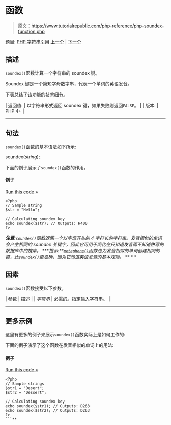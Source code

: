# 函数

> 原文：<https://www.tutorialrepublic.com/php-reference/php-soundex-function.php>

题目: [PHP 字符串引用](php-string-functions.php) [上一个](php-similar-text-function.php) | [下一个](php-sprintf-function.php)

## 描述

`soundex()`函数计算一个字符串的 soundex 键。

Soundex 键是一个简短字母数字串，代表一个单词的英语发音。

下表总结了该功能的技术细节。

| 返回值: | 以字符串形式返回 soundex 键，如果失败则返回`FALSE`。 |
| 版本: | PHP 4+ |

* * *

## 句法

`soundex()`函数的基本语法如下所示:

soundex(*string*);

下面的例子展示了`soundex()`函数的作用。

#### 例子

[Run this code »](../codelab.php?topic=php&file=calculate-soundex-key-of-a-string "Run this code to view the output")

```
<?php
// Sample string
$str = "Hello";

// Calculating soundex key
echo soundex($str); // Outputs: H400
?>
```

 ***注意:**`soundex()`函数返回一个以字母开头的 4 字符长的字符串。发音相似的单词会产生相同的 soundex 关键字，因此它可用于简化在只知道发音而不知道拼写的数据库中的搜索。*  ****提示:**[`metaphone()`](php-metaphone-function.php)函数也为发音相似的单词创建相同的键，比`soundex()`更准确，因为它知道英语发音的基本规则。*  ** * *

## 因素

`soundex()`函数接受以下参数。

| 参数 | 描述 |
| *字符串* | 必需的。指定输入字符串。 |

* * *

## 更多示例

这里有更多的例子来展示`soundex()`函数实际上是如何工作的:

下面的例子演示了这个函数在发音相似的单词上的用法:

#### 例子

[Run this code »](../codelab.php?topic=php&file=find-similar-sounding-words-using-soundex-key "Run this code to view the output")

```
<?php
// Sample strings
$str1 = "Desert";
$str2 = "Dessert";

// Calculating soundex key
echo soundex($str1); // Outputs: D263
echo soundex($str2); // Outputs: D263
?>
```**